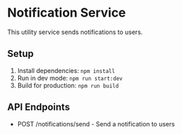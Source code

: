# Notification Service

This utility service sends notifications to users.

## Setup

1. Install dependencies: `npm install`
2. Run in dev mode: `npm run start:dev`
3. Build for production: `npm run build`

## API Endpoints

- POST /notifications/send - Send a notification to users

